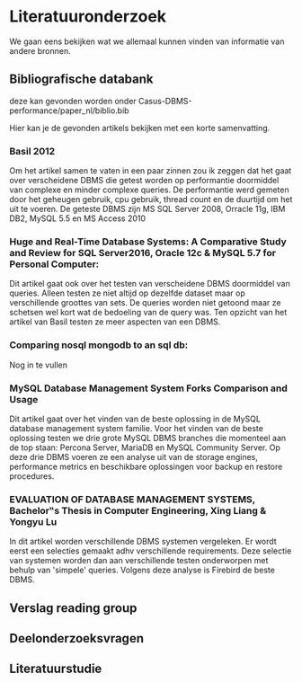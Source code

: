 # Literatuuronderzoek
We gaan eens bekijken wat we allemaal kunnen vinden van informatie van andere bronnen.
## Bibliografische databank
deze kan gevonden worden onder Casus-DBMS-performance/paper_nl/biblio.bib

Hier kan je de gevonden artikels bekijken met een korte samenvatting.
### Basil 2012
Om het artikel samen te vaten in een paar zinnen zou ik zeggen dat het gaat over verscheidene DBMS die getest worden op performantie doormiddel van complexe en minder complexe queries. De performantie werd gemeten door het geheugen gebruik, cpu gebruik, thread count en de duurtijd om het uit te voeren. De geteste DBMS zijn MS SQL Server 2008, Orracle 11g, IBM DB2, MySQL 5.5 en MS Access 2010
### Huge and Real-Time Database Systems: A Comparative Study and Review for SQL Server2016, Oracle 12c & MySQL 5.7 for Personal Computer:
Dit artikel gaat ook over het testen van verscheidene DBMS doormiddel van queries. Alleen testen ze niet altijd op dezelfde dataset maar op verschillende groottes van sets. De queries worden niet getoond maar ze schetsen wel kort wat de bedoeling van de query was. Ten opzicht van het artikel van Basil testen ze meer aspecten van een DBMS.
### Comparing nosql mongodb to an sql db:
Nog in te vullen
### MySQL Database Management System Forks Comparison and Usage
Dit artikel gaat over het vinden van de beste oplossing in de MySQL database management system familie. Voor het vinden van de beste oplossing testen we drie grote MySQL DBMS branches die momenteel aan de top staan: Percona Server, MariaDB en MySQL Community Server. Op deze drie DBMS voeren ze een analyse uit van de storage engines, performance metrics en beschikbare oplossingen voor backup en restore procedures.
### EVALUATION OF DATABASE MANAGEMENT SYSTEMS, Bachelor‟s Thesis in Computer Engineering, Xing Liang & Yongyu Lu
In dit artikel worden verschillende DBMS systemen vergeleken. Er wordt eerst een selecties gemaakt adhv verschillende requirements. Deze selectie van systemen worden dan aan verschillende testen onderworpen met behulp van 'simpele' queries. Volgens deze analyse is Firebird de beste DBMS.

## Verslag reading group
## Deelonderzoeksvragen
## Literatuurstudie
